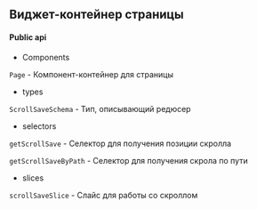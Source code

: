 ## Виджет-контейнер страницы

#### Public api

-   Components

`Page` - Компонент-контейнер для страницы

-   types

`ScrollSaveSchema` - Тип, описывающий редюсер

-   selectors

`getScrollSave` - Селектор для получения позиции скролла

`getScrollSaveByPath` - Селектор для получения скрола по пути

-   slices

`scrollSaveSlice` - Слайс для работы со скроллом
